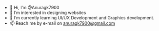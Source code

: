 - 👋 Hi, I’m @Anuragk7900
- 👀 I’m interested in designing websites
- 🌱 I’m currently learning UI/UX Development and Graphics development.
- 📫 Reach me by e-mail on anuragk7900@gmail.com 


<!---
Anuragk7900/Anuragk7900 is a ✨ special ✨ repository because its `README.md` (this file) appears on your GitHub profile.
You can click the Preview link to take a look at your changes.
--->
